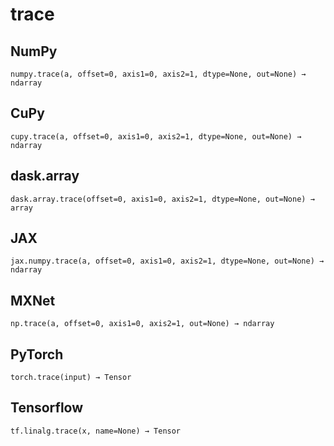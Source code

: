 # trace

## NumPy

```
numpy.trace(a, offset=0, axis1=0, axis2=1, dtype=None, out=None) → ndarray
```

## CuPy

```
cupy.trace(a, offset=0, axis1=0, axis2=1, dtype=None, out=None) → ndarray
```

## dask.array

```
dask.array.trace(offset=0, axis1=0, axis2=1, dtype=None, out=None) → array
```

## JAX

```
jax.numpy.trace(a, offset=0, axis1=0, axis2=1, dtype=None, out=None) → ndarray
```

## MXNet

```
np.trace(a, offset=0, axis1=0, axis2=1, out=None) → ndarray
```

## PyTorch

```
torch.trace(input) → Tensor
```

## Tensorflow

```
tf.linalg.trace(x, name=None) → Tensor
```
